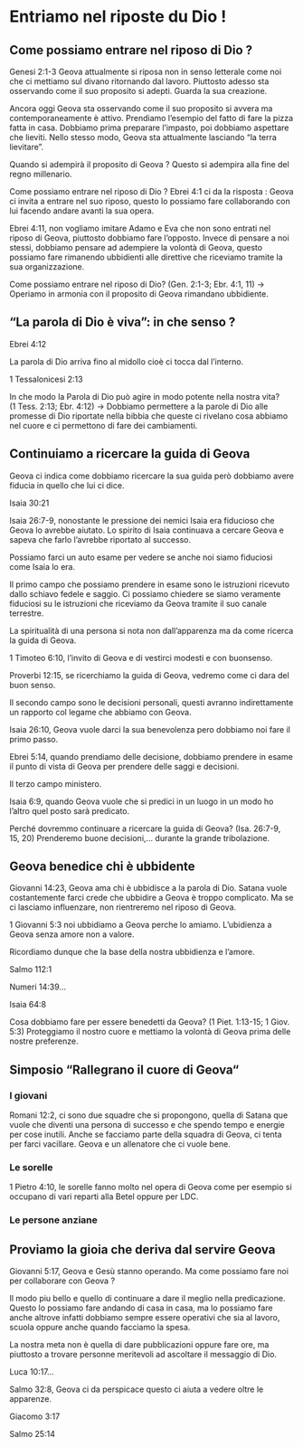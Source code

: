 # Entriamo nel riposte du Dio !

## Come possiamo entrare nel riposo di Dio ?
Genesi 2:1-3
Geova attualmente si riposa non in senso letterale come noi che ci mettiamo sul divano ritornando dal lavoro. Piuttosto adesso sta osservando come il suo proposito si adepti. Guarda la sua creazione.

Ancora oggi Geova sta osservando come il suo proposito si avvera ma contemporaneamente è attivo. Prendiamo l’esempio del fatto di fare la pizza fatta in casa. Dobbiamo prima preparare l’impasto, poi dobbiamo aspettare che lieviti. Nello stesso modo, Geova sta attualmente lasciando “la terra lievitare”.

Quando si adempirà il proposito di Geova ? Questo si adempira alla fine del regno millenario. 

Come possiamo entrare nel riposo di Dio ? Ebrei 4:1 ci da la risposta : Geova ci invita a entrare nel suo riposo, questo lo possiamo fare collaborando con lui facendo andare avanti la sua opera.

Ebrei 4:11, non vogliamo imitare Adamo e Eva che non sono entrati nel riposo di Geova, piuttosto dobbiamo fare l’opposto. Invece di pensare a noi stessi, dobbiamo pensare ad adempiere la volontà di Geova, questo possiamo fare rimanendo ubbidienti alle direttive che riceviamo tramite la sua organizzazione.

Come possiamo entrare nel riposo di Dio? (Gen. 2:1-3; Ebr. 4:1, 11) -> Operiamo in armonia con il proposito di Geova rimandano ubbidiente.

## “La parola di Dio è viva”: in che senso ?
Ebrei 4:12

La parola di Dio arriva fino al midollo cioè ci tocca dal l’interno.

1 Tessalonicesi 2:13

In che modo la Parola di Dio può agire in modo potente nella nostra vita? (1 Tess. 2:13; Ebr. 4:12) 
-> Dobbiamo permettere a la parole di Dio alle promesse di Dio riportate nella bibbia che queste ci rivelano cosa abbiamo nel cuore e ci permettono di fare dei cambiamenti.

## Continuiamo a ricercare la guida di Geova
Geova ci indica come dobbiamo ricercare la sua guida però dobbiamo avere fiducia in quello che lui ci dice.

Isaia 30:21

Isaia 26:7-9, nonostante le pressione dei nemici Isaia era fiducioso che Geova lo avrebbe aiutato. Lo spirito di Isaia continuava a cercare Geova e sapeva che farlo l’avrebbe riportato al successo.

Possiamo farci un auto esame per vedere se anche noi siamo fiduciosi come Isaia lo era. 

Il primo campo che possiamo prendere in esame sono le istruzioni ricevuto dallo schiavo fedele e saggio. Ci possiamo chiedere se siamo veramente fiduciosi su le istruzioni che riceviamo da Geova tramite il suo canale terrestre.

La spiritualità di una persona si nota non dall’apparenza ma da come ricerca la guida di Geova.

1 Timoteo 6:10, l’invito di Geova e di vestirci modesti e con buonsenso. 

Proverbi 12:15, se ricerchiamo la guida di Geova, vedremo come ci dara del buon senso.

Il secondo campo sono le decisioni personali, questi avranno indirettamente un rapporto col legame che abbiamo con Geova.

Isaia 26:10, Geova vuole darci la sua benevolenza pero dobbiamo noi fare il primo passo. 

Ebrei 5:14,  quando prendiamo delle decisione, dobbiamo prendere in esame il punto di vista di Geova per prendere delle saggi e decisioni.

Il terzo campo ministero.

Isaia 6:9, quando Geova vuole che si predici in un luogo in un modo ho l’altro quel posto sarà predicato.

Perché dovremmo continuare a ricercare la guida di Geova? (Isa. 26:7-9, 15, 20)
Prenderemo buone decisioni,… durante la grande tribolazione.

## Geova benedice chi è ubbidente
Giovanni 14:23, Geova ama chi è ubbidisce a la parola di Dio. Satana vuole costantemente farci crede che ubbidire a Geova è troppo complicato. Ma se ci lasciamo influenzare, non rientreremo nel riposo di Geova.

1 Giovanni 5:3 noi ubbidiamo a Geova perche lo amiamo. L’ubidienza a Geova senza amore non a valore. 

Ricordiamo dunque che la base della nostra ubbidienza e l’amore.

Salmo 112:1

Numeri 14:39…

Isaia 64:8

Cosa dobbiamo fare per essere benedetti da Geova? (1 Piet. 1:13-15; 1 Giov. 5:3)
Proteggiamo il nostro cuore e mettiamo la volontà di Geova prima delle nostre preferenze.

## Simposio “Rallegrano il cuore di Geova“
### I giovani 
Romani 12:2, ci sono due squadre che si propongono, quella di Satana que vuole che diventi una persona di successo e che spendo tempo e energie per cose inutili. Anche se facciamo parte della squadra di Geova, ci tenta per farci vacillare. Geova e un allenatore che ci vuole bene. 

### Le sorelle
1 Pietro 4:10, le sorelle fanno molto nel opera di Geova come per esempio si occupano di vari reparti alla Betel oppure per LDC. 

### Le persone anziane


## Proviamo la gioia che deriva dal servire Geova 
Giovanni 5:17, Geova e Gesù stanno operando. Ma come possiamo fare noi per collaborare con Geova ?

Il modo piu bello e quello di continuare a dare il meglio nella predicazione. Questo lo possiamo fare andando di casa in casa, ma lo possiamo fare anche altrove infatti dobbiamo sempre essere operativi che sia al lavoro, scuola oppure anche quando facciamo la spesa.

La nostra meta non è quella di dare pubblicazioni oppure fare ore, ma piuttosto a trovare personne meritevoli ad ascoltare il messaggio di Dio.

Luca 10:17… 

Salmo 32:8, Geova ci da perspicace questo ci aiuta a vedere oltre le apparenze. 

Giacomo 3:17

Salmo 25:14
